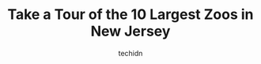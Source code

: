 ---
layout: ampstory
image: https://i0.wp.com/paketmu.com/wp-content/uploads/2023/06/cohanzick-zoo-0-in-new-jersey-1686366450.jpeg?resize=640,853
author: techidn
featured: false
description: Explore the diverse Zoo scene in New Jersey, home to an incredible selection of 10 establishments catering to every taste. Whether youre in search of iconic favorites or undiscovered treasu
title: Take a Tour of the 10 Largest Zoos in New Jersey
cover:
   title: Take a Tour of the 10 Largest Zoos in New Jersey
   subtitle: RICKPATE
   background: https://paketmu.com/wp-content/uploads/2023/06/cohanzick-zoo-0-in-new-jersey-1686366450.jpeg

pages: 
 - layout: thirds
   top: <h1>#1 Cape May County Park & Zoo</h1>
   bottom: "<p>Overall it was great day. Fun, day trip with the kids. We had beautiful weather today, early Spring. The park was full but not over crowded witch I am sure could cause a </p>"
   background: https://paketmu.com/wp-content/uploads/2023/06/cohanzick-zoo-1-in-new-jersey-1686366451.jpeg
   backgroundblur: true
 - layout: thirds
   top: <h1>#2 Essex County Turtle Back Zoo</h1>
   bottom: "<p>This is a great little zoo that has a huge heart for its compact size.When you enter the Zoo you are met with the feeling that the staff care about the animals and that t</p>"
   background: https://paketmu.com/wp-content/uploads/2023/06/cohanzick-zoo-2-in-new-jersey-1686366453.jpeg
   cta:
      link: https://paketmu.com/take-a-tour-of-the-10-largest-zoos-in-new-jersey/
      text: Take a Tour of the 10 Largest Zoos in New Jersey
 - layout: thirds
   top: <h1>#3 SeaQuest Woodbridge</h1>
   bottom: "<p>We had a great time at SeaQuest Woodbridge! We signed up for the zookeeper and flying squirrel experiences and they were so much fun! The staff there was amazing, the fac</p>"
   background: https://paketmu.com/wp-content/uploads/2023/06/cohanzick-zoo-3-in-new-jersey-1686366453.jpeg
   cta:
      link: https://paketmu.com/take-a-tour-of-the-10-largest-zoos-in-new-jersey/
      text: Take a Tour of the 10 Largest Zoos in New Jersey
 - layout: thirds
   top: <h1>#4 Bergen County Zoo</h1>
   bottom: "<p>Van Saun County Park, 216 Forest Ave, Paramus, NJ 07652, United States</p>"
   background: https://images.unsplash.com/photo-1496096265110-f83ad7f96608?ixlib=rb-4.0.3&ixid=MnwxMjA3fDB8MHxwaG90by1wYWdlfHx8fGVufDB8fHx8&auto=format&fit=crop&w=640&h=853&q=80
   cta:
      link: https://paketmu.com/take-a-tour-of-the-10-largest-zoos-in-new-jersey/
      text: Take a Tour of the 10 Largest Zoos in New Jersey
 - layout: thirds
   top: <h1>#5 Popcorn Park Animal Refuge</h1>
   bottom: "<p>1 Humane Way, Forked River, NJ 08731, United States</p>"
   background: https://images.unsplash.com/photo-1534312527009-56c7016453e6?ixlib=rb-4.0.3&ixid=MnwxMjA3fDB8MHxwaG90by1wYWdlfHx8fGVufDB8fHx8&auto=format&fit=crop&w=640&h=853&q=80
   cta:
      link: https://paketmu.com/take-a-tour-of-the-10-largest-zoos-in-new-jersey/
      text: Take a Tour of the 10 Largest Zoos in New Jersey
 - layout: thirds
   top: <h1>#6 Space Farms - Zoo & Museum</h1>
   bottom: "<p>218 County Road 519, Sussex, NJ 07461, United States</p>"
   background: https://images.unsplash.com/photo-1574169208507-84376144848b?ixlib=rb-4.0.3&ixid=MnwxMjA3fDB8MHxwaG90by1wYWdlfHx8fGVufDB8fHx8&auto=format&fit=crop&w=640&h=853&q=80
   cta:
      link: https://paketmu.com/take-a-tour-of-the-10-largest-zoos-in-new-jersey/
      text: Take a Tour of the 10 Largest Zoos in New Jersey
 - layout: thirds
   top: <h1>#7 Cohanzick Zoo</h1>
   bottom: "<p>45 Mayor Aitken Dr, Bridgeton, NJ 08302, United States</p>"
   background: https://images.unsplash.com/photo-1614648718611-0635f29016cb?ixlib=rb-4.0.3&ixid=MnwxMjA3fDB8MHxwaG90by1wYWdlfHx8fGVufDB8fHx8&auto=format&fit=crop&w=640&h=853&q=80
   cta:
      link: https://paketmu.com/take-a-tour-of-the-10-largest-zoos-in-new-jersey/
      text: Take a Tour of the 10 Largest Zoos in New Jersey
 - layout: thirds
   middle: Continue reading...
   background: https://images.unsplash.com/photo-1549241520-425e3dfc01cb?ixlib=rb-4.0.3&ixid=MnwxMjA3fDB8MHxwaG90by1wYWdlfHx8fGVufDB8fHx8&auto=format&fit=crop&w=640&h=853&q=80
   cta:
      link: https://paketmu.com/take-a-tour-of-the-10-largest-zoos-in-new-jersey/
      text: Take a Tour of the 10 Largest Zoos in New Jersey
      
---